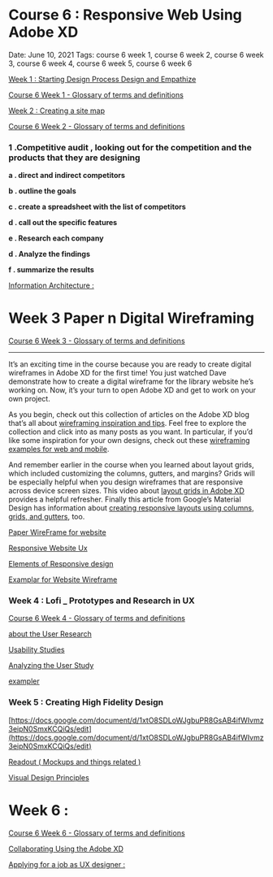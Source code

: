 # Course 6 : Responsive Web Using Adobe XD

Date: June 10, 2021
Tags: course 6 week 1, course 6 week 2, course 6 week 3, course 6 week 4, course 6 week 5, course 6 week 6

[Week 1 :  Starting Design Process Design and Empathize ](Week%201%20Starting%20Design%20Process%20Design%20and%20Empathiz%20930bc14ba82342c3a669bd677b7228ed.md)

[Course 6 Week 1 - Glossary of terms and definitions](https://docs.google.com/document/d/1p9xrwZJl4b62rp6WI7RiD6kAO3QQMHGVFTi1FaRuVAs/edit?usp=drivesdk&resourcekey=0-4Z_7EO-cXu1Fbu9l6B0CBA)

[Week 2 : Creating a site map](Week%202%20Creating%20a%20site%20map%2022ab7b5e759d46dd8ac850fa93f396e1.md)

[Course 6 Week 2 - Glossary of terms and definitions](https://docs.google.com/document/d/1xJZ-vp4AGTlnTwIuTH3C4q6GbEO1NmlfLdzKYQkURJ8/edit?usp=drivesdk&resourcekey=0-OWTHI3LzkKt3JK8GVeivJw)

### 1 .Competitive audit , looking out for the competition and the products that they are designing

 **a   . direct and indirect competitors** 

 **b   . outline the goals** 

 **c    . create a spreadsheet with the list of competitors**

  **d .   call out the specific features**

 **e   .  Research each company** 

 **d   . Analyze the findings** 

 **f .   summarize the results** 

 

[Information Architecture : ](Information%20Architecture%2021ad2fae8d0347c099998d49df9a10cf.md)

# Week 3 Paper n Digital Wireframing

[Course 6 Week 3 - Glossary of terms and definitions](https://docs.google.com/document/d/1krsn42bcUIDzBIedeYhM23Ql_uopUhd9cwvLioLT2qY/edit?usp=drivesdk&resourcekey=0-F90IGxyJoztLpffAklWjgw)

---

It’s an exciting time in the course because you are ready to create digital wireframes in Adobe XD for the first time! You just watched Dave demonstrate how to create a digital wireframe for the library website he’s working on. Now, it’s your turn to open Adobe XD and get to work on your own project.

As you begin, check out this collection of articles on the Adobe XD blog that’s all about [wireframing inspiration and tips](https://xd.adobe.com/ideas/process/wireframing/). Feel free to explore the collection and click into as many posts as you want. In particular, if you’d like some inspiration for your own designs, check out these [wireframing examples for web and mobile](https://xd.adobe.com/ideas/process/wireframing/wireframe-examples-websites-mobile-apps/).

And remember earlier in the course when you learned about layout grids, which included customizing the columns, gutters, and margins? Grids will be especially helpful when you design wireframes that are responsive across device screen sizes. This video about [layout grids in Adobe XD](https://helpx.adobe.com/xd/how-to/layout-grids.html) provides a helpful refresher. Finally this article from Google’s Material Design has information about [creating responsive layouts using columns, grids, and gutters](https://material.io/design/layout/responsive-layout-grid.html#grid-customization), too.

[Paper WireFrame for website](Paper%20WireFrame%20for%20website%2093d349357753402697bdf9be3eb02b1e.md)

[Responsive Website Ux](Responsive%20Website%20Ux%2058bd9990a8be4eaa89c42aa62b54f2bf.md)

[Elements of Responsive design](Elements%20of%20Responsive%20design%204726212125ed4a0b8b0d7ccc1ef02069.md)

[Examplar for Website Wireframe](Examplar%20for%20Website%20Wireframe%209bfd7ef10b1b44b8bc2bc3dc6cf0b9df.md)

### Week 4 : Lofi _ Prototypes and Research in UX

[Course 6 Week 4 - Glossary of terms and definitions](https://docs.google.com/document/d/1a1k_45lIOELRlTxjELn49oW7_LM1qtrmLcKNUMjabe4/edit?usp=drivesdk)

[about the User Research](about%20the%20User%20Research%202353161ecc3e4b218d18a61c985a2044.md)

[Usability Studies ](Usability%20Studies%20f7cbd77e75bc4f44b1ec7a806f5b2b57.md)

[Analyzing the User Study](Analyzing%20the%20User%20Study%20bb7785b0727445aa97cf8a002b0412b4.md)

[exampler ](exampler%20381da4247a794feab11e498bf1d87418.md)

### Week 5 : Creating High Fidelity Design

[https://docs.google.com/document/d/1xtO8SDLoWJgbuPR8GsAB4ifWIvmz3eipN0SmxKCQiQs/edit](https://docs.google.com/document/d/1xtO8SDLoWJgbuPR8GsAB4ifWIvmz3eipN0SmxKCQiQs/edit)

[Readout ( Mockups and things related )](Readout%20(%20Mockups%20and%20things%20related%20)%209c329ff616d74c738dbe547aa85052f1.md)

[Visual Design Principles ](Visual%20Design%20Principles%207112dadc802c4138b099266c5ee7c12e.md)

# Week 6  :

[Course 6 Week 6 - Glossary of terms and definitions](https://docs.google.com/document/d/1TyiR7zmzIxIZUbW_viK2WrhVnYy1Jg-kxuVoeaW_MOM/edit?usp=drivesdk)

[Collaborating Using the Adobe XD](Collaborating%20Using%20the%20Adobe%20XD%207f4097d20dcb4f96a863db6fb6324805.md)

[Applying for a job as UX designer : ](Applying%20for%20a%20job%20as%20UX%20designer%2029460629405f4b5284951c73b8927379.md)